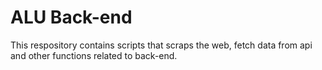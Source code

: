 # ALU Back-end
This respository contains scripts that scraps the web, fetch data from api and other functions related to back-end.
